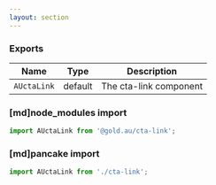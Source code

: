```yaml
---
layout: section
---
```


### Exports

| Name       | Type    | Description
|------------|---------|-----------------------------------------------------------------------------
| `AUctaLink` | default | The cta-link component

### [md]node_modules import

```jsx
import AUctaLink from '@gold.au/cta-link';
```

### [md]pancake import

```jsx
import AUctaLink from './cta-link';
```
